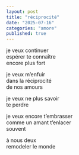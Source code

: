 ```yaml
---
layout: post
title: "réciprocité"
date: "2025-07-16"
categories: "amore"
published: true
---
```


je veux continuer  
espérer te connaître  
encore plus fort  

je veux m’enfuir    
dans la réciprocité  
de nos amours  

je veux ne plus savoir  
te perdre  

je veux encore t’embrasser  
comme un amant t’enlacer  
souvent  

à nous deux  
remodeler le monde  
